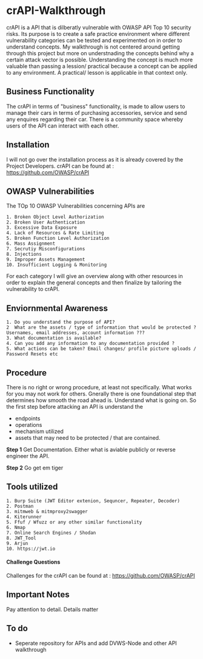 # crAPI-Walkthrough

crAPI is a API that is dilberatly vulnerable with OWASP API Top 10 security risks. Its purpose is to create a safe practice environment where different vulnerability categories can be tested and experimented on in order to understand concepts. My walkthrough is not centered around getting through this project but more on understnading the concepts behind why a certain attack vector is possible. Understanding the concept is much more valuable than passing a lession/ practical because a concept can be applied to any environment. A practical/ lesson is applicable in that context only. 



## Business Functionality

The crAPI in terms of "business" functionality, is made to allow users to manage their cars in terms of purchasing accessories, service and send any enquires regarding their car. There is a community space whereby users of the API can interact with each other. 



## Installation 

I will not go over the installation process as it is already covered by the Project Developers. crAPI can be found at : https://github.com/OWASP/crAPI 


## OWASP Vulnerabilities

The TOp 10 OWASP Vulnerabilities concerning APIs are 

    1. Broken Object Level Authorization
    2. Broken User Authentication
    3. Excessive Data Exposure
    4. Lack of Resources & Rate Limiting
    5. Broken Function Level Authorization
    6. Mass Assignment
    7. Secrutiy Misconfigurations
    8. Injections
    9. Improper Assets Management
    10. Insufficient Logging & Monitoring

For each category I will give an overview along with other resources in order to explain the general concepts and then finalize by tailoring the vulnerability to crAPI. 




## Enviornmental Awareness  

    1. Do you understand the purpose of API? 
    2  What are the assets / type of information that would be protected ? Usernames, email addresses, account information ??? 
    3. What documentation is available?
    4. Can you add any information to any documentation provided ?
    5. What actions can be taken? Email changes/ profile picture uploads / Password Resets etc




## Procedure

There is no right or wrong procedure, at least not specifically. What works for you may not work for others. Gnerally there is one foundational step that determines how smooth the road ahead is. Understand what is going on. So the first step before attacking an API is understand the 
- endpoints
- operations
- mechanism utilized
- assets that may need to be protected / that are contained. 
    
**Step 1**
Get Documentation. Either what is aviable publicly or reverse engineer the API. 

**Step 2**
Go get em tiger

## Tools utilized 

    1. Burp Suite (JWT Editor extenion, Sequncer, Repeater, Decoder)
    2. Postman
    3. mitmweb & mitmproxy2swagger
    4. Kiterunner
    5. Ffuf / Wfuzz or any other similar functionality
    6. Nmap 
    7. Online Search Engines / Shodan
    8. JWT_Tool
    9. Arjun
    10. https://jwt.io


#### Challenge Questions 

Challenges for the crAPI can be found at : https://github.com/OWASP/crAPI





## Important Notes

Pay attention to detail. Details matter


## To do
- Seperate repository for APIs and add DVWS-Node and other API walkthrough
